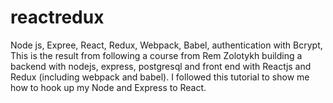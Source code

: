 # reactredux
Node js, Expree, React, Redux, Webpack, Babel, authentication with Bcrypt, 
This is the result from following a course from Rem Zolotykh building a backend with nodejs, express, postgresql
and front end with Reactjs and Redux (including webpack and babel).
I followed this tutorial to show me how to hook up my Node and Express to React.
